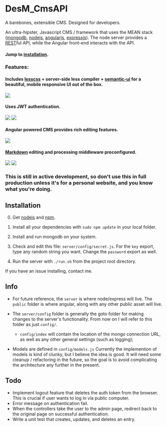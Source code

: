 # DesM_CmsAPI
A barebones, extensible CMS. Designed for developers.

An ultra-hipster, Javascript CMS / framework that uses the MEAN stack ([mongodb], [nodejs], [angularjs], [expressjs]). The node server provides a [REST]ful API, while the Angular front-end interacts with the API.

#### Jump to [installation](#installation).

### Features:

#### Includes [lesscss] + server-side less compiler + [semantic-ui] for a beautiful, mobile responsive UI out of the box.
![](http://i.imgur.com/5O1lz8k.png)


#### Uses JWT authentication.
![](http://i.imgur.com/ISOqrQq.png)
![](http://i.imgur.com/U8XjFyd.png)


#### Angular powered CMS provides rich editing features.
![](http://i.imgur.com/dZ3eURq.png)


#### [Markdown] editing and processing middleware preconfigured.
![](http://i.imgur.com/47lgz74.png)
![](http://i.imgur.com/tZwLUnh.png)

### This is still in active development, so don't use this in full production unless it's for a personal website, and you know what you're doing.

## Installation

0. Get [nodejs] and [npm].

1. Install all your dependencies with `sudo npm update` in your local folder.

2. Install and run mongodb on your system.

3. Check and edit this file: `server/config/secret.js`. For the `key` export, type any random string you want. Change the `password` export as well.

4. Run the server with `./run.sh` from the project root directory.

If you have an issue installing, contact me.

## Info

* For future reference, the `server` is where node/express will live. The `public` folder is where angular, along with any other public asset will live.

* The `server/config` folder is generally the goto folder for making changes to the server's functionality. From now on I will refer to this folder as just `config/`.
	
	* `config/index` will contain the location of the mongo connection URL, as well as any other general settings (such as logging);

* Models are defined in `config/models.js` Currently the implemention of models is kind of clunky, but I believe the idea is good. It will need some cleanup / refactoring in the future, so the goal is to avoid complicating the architecture any further in the present.

## Todo

* Implement logout feature that deletes the auth token from the browser. This is crucial if user wants to log in via public computer.
* Error message on authentication fail.
* When the controllers take the user to the admin page, redirect back to the original page on successful authentication.
* Write a unit test that creates, updates, and deletes an entry.

[nodejs]: http://nodejs.org/
[npm]: https://www.npmjs.org/
[mongodb]: https://www.mongodb.org/
[angularjs]: angularjs.org
[expressjs]: expressjs.com/
[lesscss]: http://lesscss.org/
[semantic-ui]: http://semantic-ui.com
[Markdown]: https://daringfireball.net/projects/markdown/
[REST]: http://en.wikipedia.org/wiki/Representational_state_transfer
